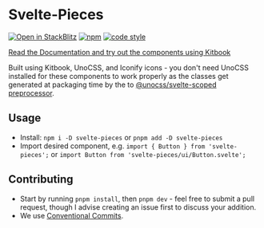 # Svelte-Pieces

[![Open in StackBlitz](https://developer.stackblitz.com/img/open_in_stackblitz.svg)](https://stackblitz.com/fork/github/jacob-8/svelte-pieces) [![npm](https://img.shields.io/npm/v/svelte-pieces?color=729B1B)](https://www.npmjs.com/package/svelte-pieces) [![code style](https://antfu.me/badge-code-style.svg)](https://github.com/antfu/eslint-config)

<!-- Kitbook Skip -->

[Read the Documentation and try out the components using Kitbook](https://svelte-pieces.vercel.app/)

<!-- Kitbook Skip End -->

Built using Kitbook, UnoCSS, and Iconify icons - you don't need UnoCSS installed for these components to work properly as the classes get generated at packaging time by the to [@unocss/svelte-scoped preprocessor](https://unocss.dev/integrations/svelte-scoped#svelte-preprocessor).

## Usage

- Install: `npm i -D svelte-pieces` or `pnpm add -D svelte-pieces`
- Import desired component, e.g. `import { Button } from 'svelte-pieces';` or `import Button from 'svelte-pieces/ui/Button.svelte';`

## Contributing

- Start by running `pnpm install`, then `pnpm dev` - feel free to submit a pull request, though I advise creating an issue first to discuss your addition.
- We use [Conventional Commits](https://www.conventionalcommits.org/en/v1.0.0/).
